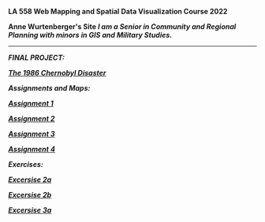 <b>LA 558 Web Mapping and Spatial Data Visualization Course 2022<b>

<b>Anne Wurtenberger's Site <b> 
<i>I am a Senior in Community and Regional Planning with minors in GIS and Military Studies.  <i>


-------------------------------------------------------------------------------------------
<b>FINAL PROJECT:<b>

<a href="https://acwurt.github.io/LA558_2022/web/final">The 1986 Chernobyl Disaster</a>
 
 
 <b>Assignments and Maps:<b>

<a href="https://acwurt.github.io/LA558_2022/web/A1">Assignment 1</a>
 
<a href="https://acwurt.github.io/LA558_2022/web/A2">Assignment 2</a>
 
<a href="https://acwurt.github.io/LA558_2022/web/A3">Assignment 3</a>

<a href="https://acwurt.github.io/LA558_2022/web/A4">Assignment 4</a>

 
<b>Exercises:<b>
  
<a href="https://acwurt.github.io/LA558_2022/web/ex2a">Excersise 2a</a>
 
<a href="https://acwurt.github.io/LA558_2022/web/ex2b">Excersise 2b</a>
 
<a href="https://acwurt.github.io/LA558_2022/web/ex3a">Excersise 3a</a>
